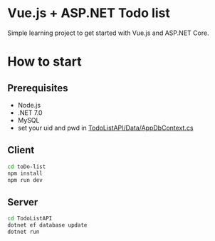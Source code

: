 # Vue.js + ASP.NET Todo list

Simple learning project to get started with Vue.js and ASP.NET Core.

# How to start

## Prerequisites

- Node.js
- .NET 7.0
- MySQL
- set your uid and pwd in
[TodoListAPI/Data/AppDbContext.cs](TodoListAPI/Data/AppDbContext.cs)

## Client

``` bash
cd toDo-list
npm install
npm run dev
```

## Server

``` bash
cd TodoListAPI
dotnet ef database update
dotnet run
```
